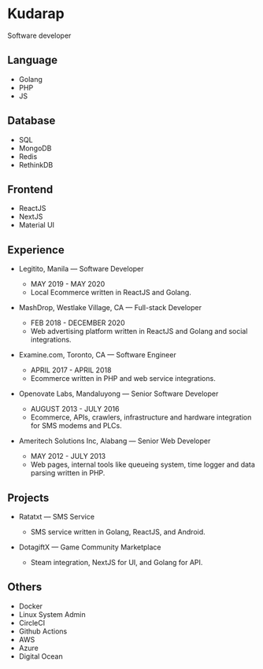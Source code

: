 # Kudarap
Software developer

## Language
- Golang
- PHP
- JS

## Database
- SQL
- MongoDB
- Redis
- RethinkDB

## Frontend
- ReactJS
- NextJS
- Material UI

## Experience
- Legitito, Manila — Software Developer
    - MAY 2019 - MAY 2020
    - Local Ecommerce written in ReactJS and Golang.
    
- MashDrop, Westlake Village, CA — Full-stack Developer
    - FEB 2018 - DECEMBER 2020
    - Web advertising platform written in ReactJS and Golang and social integrations.
    
- Examine.com, Toronto, CA — Software Engineer
    - APRIL 2017 - APRIL 2018
    - Ecommerce written in PHP and web service integrations.
    
- Openovate Labs, Mandaluyong — Senior Software Developer
    - AUGUST 2013 - JULY 2016
    - Ecommerce, APIs, crawlers, infrastructure and hardware integration for SMS modems and PLCs.
    
- Ameritech Solutions Inc, Alabang — Senior Web Developer
    - MAY 2012 - JULY 2013
    - Web pages, internal tools like queueing system, time logger and data parsing written in PHP.
    
## Projects
- Ratatxt — SMS Service
    - SMS service written in Golang, ReactJS, and Android.
    
- DotagiftX — Game Community Marketplace
    - Steam integration, NextJS for UI, and Golang for API.
    
## Others
- Docker
- Linux System Admin
- CircleCI
- Github Actions
- AWS
- Azure
- Digital Ocean
